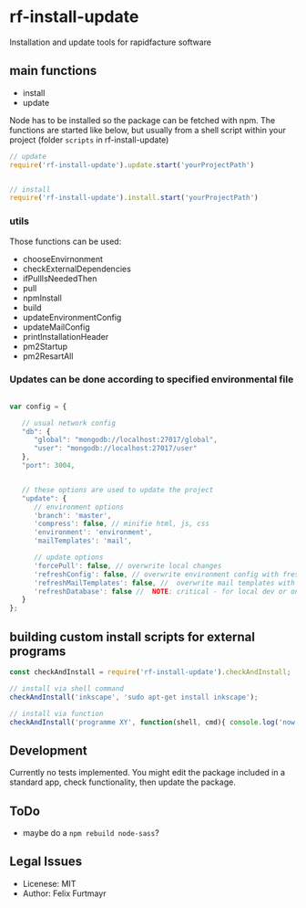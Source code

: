# rf-install-update
Installation and update tools for rapidfacture software

## main functions
* install
* update

Node has to be installed so the package can be fetched with npm. The functions are started like below, but usually from a shell script within your project (folder `scripts` in rf-install-update)

```js
// update
require('rf-install-update').update.start('yourProjectPath')


// install
require('rf-install-update').install.start('yourProjectPath')

```

### utils
Those functions can be used:
* chooseEnvirnonment
* checkExternalDependencies
* ifPullIsNeededThen
* pull
* npmInstall
* build
* updateEnvironmentConfig
* updateMailConfig
* printInstallationHeader
* pm2Startup
* pm2ResartAll


### Updates can be done according to specified environmental file

```js

var config = {

   // usual network config
   "db": {
      "global": "mongodb://localhost:27017/global",
      "user": "mongodb://localhost:27017/user"
   },
   "port": 3004,


   // these options are used to update the project
   "update": {
      // environment options
      'branch': 'master',
      'compress': false, // minifie html, js, css
      'environment': 'environment',
      'mailTemplates': 'mail',

      // update options
      'forcePull': false, // overwrite local changes
      'refreshConfig': false, // overwrite environment config with fresh one from git
      'refreshMailTemplates': false, //  overwrite mail templates with fresh one from git
      'refreshDatabase': false //  NOTE: critical - for local dev or on system install; overwrite database samples
   }
};


```

## building custom install scripts for external programs

```js
const checkAndInstall = require('rf-install-update').checkAndInstall;

// install via shell command
checkAndInstall('inkscape', 'sudo apt-get install inkscape');

// install via function
checkAndInstall('programme XY', function(shell, cmd){ console.log('now installing ' + cmd);});
```


## Development
Currently no tests implemented.
You might edit the package included in a standard app, check functionality, then update the package.


## ToDo
* maybe do a `npm rebuild node-sass`?


## Legal Issues
* Licenese: MIT
* Author: Felix Furtmayr
